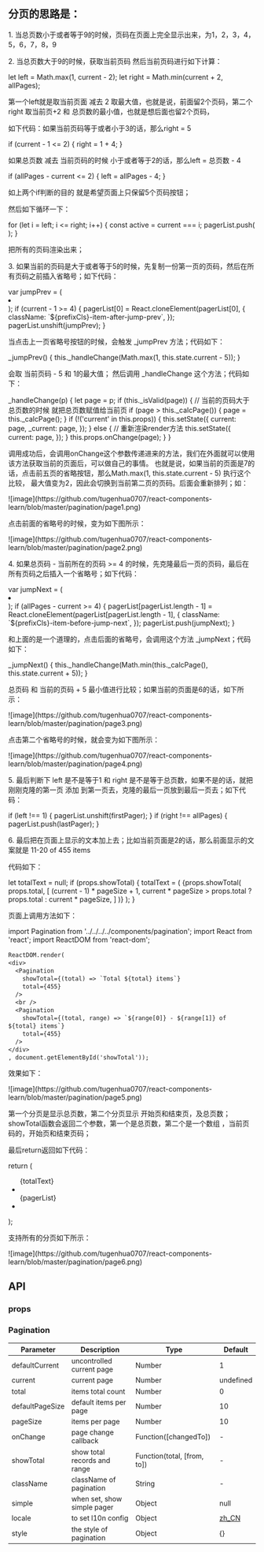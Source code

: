 ## 分页的思路是：
<p>1. 当总页数小于或者等于9的时候，页码在页面上完全显示出来，为1，2，3，4，5，6，7，8，9 </p>
<p>2. 当总页数大于9的时候，获取当前页码 然后当前页码进行如下计算：</p>
    let left = Math.max(1, current - 2);
    let right = Math.min(current + 2, allPages);
<p>第一个left就是取当前页面 减去 2 取最大值，也就是说，前面留2个页码，第二个right 取当前页+2 和 总页数的最小值，也就是想后面也留2个页码，</p>
<p>如下代码：如果当前页码等于或者小于3的话，那么right = 5</p>
    if (current - 1 <= 2) {
      right = 1 + 4;
    }
<p>如果总页数 减去 当前页码的时候 小于或者等于2的话，那么left = 总页数 - 4</p>
    if (allPages - current <= 2) {
      left = allPages - 4;
    }
<p>如上两个if判断的目的 就是希望页面上只保留5个页码按钮；</p>
<p>然后如下循环一下：</p>
    for (let i = left; i <= right; i++) {
      const active = current === i;
      pagerList.push(
        <Pager
          locale={props.locale}
          rootPrefixCls={prefixCls}
          onClick={this._handleChange.bind(this, i)}
          key={i}
          page={i}
          active={active}
        />
      );
    }
<p>把所有的页码渲染出来；</p>

<p>3. 如果当前的页码是大于或者等于5的时候，先复制一份第一页的页码，然后在所有页码之前插入省略号；如下代码：</p>
    var jumpPrev = (
      <li
        key="prev"
        onClick={this._jumpPrev}
        className={`${prefixCls}-jump-prev`}
      >
        <a href="javascript:void(0)" title={locale.prev_5}></a>
      </li>
    );
    if (current - 1 >= 4) {
      pagerList[0] = React.cloneElement(pagerList[0], {
        className: `${prefixCls}-item-after-jump-prev`,
      });
      pagerList.unshift(jumpPrev);
    }
<p>当点击上一页省略号按钮的时候，会触发 _jumpPrev 方法；代码如下：</p>
    _jumpPrev() {
      this._handleChange(Math.max(1, this.state.current - 5));
    }
<p>会取 当前页码 - 5 和 1的最大值； 然后调用 _handleChange 这个方法；代码如下：</p>
    _handleChange(p) {
      let page = p;
      if (this._isValid(page)) {
        // 当前的页码大于总页数的时候 就把总页数赋值给当前页
        if (page > this._calcPage()) {
          page = this._calcPage();
        }
        if (!('current' in this.props)) {
          this.setState({
            current: page,
            _current: page,
          });
        } else {
          // 重新渲染render方法
          this.setState({
            current: page,
          });
        }
        this.props.onChange(page);
      }
    } 
<p>调用成功后，会调用onChange这个参数传递进来的方法，我们在外面就可以使用该方法获取当前的页面后，可以做自己的事情。
也就是说，如果当前的页面是7的话，点击前五页的省略按钮，那么Math.max(1, this.state.current - 5) 执行这个比较，
最大值变为2，因此会切换到当前第二页的页码。后面会重新排列；如：</p>
![image](https://github.com/tugenhua0707/react-components-learn/blob/master/pagination/page1.png)
<p>点击前面的省略号的时候，变为如下图所示：</p>
![image](https://github.com/tugenhua0707/react-components-learn/blob/master/pagination/page2.png)

<p>4. 如果总页码 - 当前所在的页码 >= 4 的时候，先克隆最后一页的页码，最后在所有页码之后插入一个省略号；如下代码：</p>
    var jumpNext = (
      <li
        key="next"
        onClick={this._jumpNext}
        className={`${prefixCls}-jump-next`}
      >
        <a href="javascript:void(0)" title={locale.next_5}></a>
      </li>
    );
    if (allPages - current >= 4) {
      pagerList[pagerList.length - 1] = React.cloneElement(pagerList[pagerList.length - 1], {
        className: `${prefixCls}-item-before-jump-next`,
      });
      pagerList.push(jumpNext);
    }
<p>和上面的是一个道理的，点击后面的省略号，会调用这个方法  _jumpNext；代码如下：</p>
    _jumpNext() {
      this._handleChange(Math.min(this._calcPage(), this.state.current + 5));
    }
<p>总页码 和 当前的页码 + 5  最小值进行比较；如果当前的页面是6的话，如下所示：</p>
![image](https://github.com/tugenhua0707/react-components-learn/blob/master/pagination/page3.png)
<p>点击第二个省略号的时候，就会变为如下图所示：</p>
![image](https://github.com/tugenhua0707/react-components-learn/blob/master/pagination/page4.png)

<p>5. 最后判断下 left 是不是等于1 和 right 是不是等于总页数，如果不是的话，就把刚刚克隆的第一页 添加
到第一页去，克隆的最后一页放到最后一页去；如下代码：</p>
    if (left !== 1) {
      pagerList.unshift(firstPager);
    }
    if (right !== allPages) {
      pagerList.push(lastPager);
    }
<p>6. 最后把在页面上显示的文本加上去；比如当前页面是2的话，那么前面显示的文案就是 11-20 of 455 items</p>
<p>代码如下：</p>
    let totalText = null;
    if (props.showTotal) {
      totalText = (
        <span className={`${prefixCls}-total-text`}>
          {props.showTotal(
            props.total,
            [
              (current - 1) * pageSize + 1,
              current * pageSize > props.total ? props.total : current * pageSize,
            ]
          )}
        </span>
      );
    }
<p>页面上调用方法如下：</p>
    import Pagination from '../../../../components/pagination';
    import React from 'react';
    import ReactDOM from 'react-dom';

    ReactDOM.render(
    <div>
      <Pagination
        showTotal={(total) => `Total ${total} items`}
        total={455}
      />
      <br />
      <Pagination
        showTotal={(total, range) => `${range[0]} - ${range[1]} of ${total} items`}
        total={455}
      />
    </div>
    , document.getElementById('showTotal'));
<p>效果如下：</p>
![image](https://github.com/tugenhua0707/react-components-learn/blob/master/pagination/page5.png)
<p>第一个分页是显示总页数，第二个分页显示 开始页和结束页，及总页数；showTotal函数会返回二个参数，第一个是总页数，第二个是一个数组
，当前页码的，开始页和结束页码；
</p>
<p>最后return返回如下代码：</p>
    return (
      <ul
        className={`${prefixCls} ${props.className}`}
        style={props.style}
        unselectable="unselectable"
      >
        {totalText}
        <li
          onClick={this._prev}
          className={`${this._hasPrev() ? '' : `${prefixCls}-disabled`} ${prefixCls}-prev`}
        >
          <a href="javascript:void(0)" title={locale.prev_page}></a>
        </li>
        {pagerList}
        <li
          onClick={this._next}
          className={`${this._hasNext() ? '' : `${prefixCls}-disabled`} ${prefixCls}-next`}
        >
          <a href="javascript:void(0)" title={locale.next_page}></a>
        </li>
        <Options
          locale={props.locale}
          rootPrefixCls={prefixCls}
          selectComponentClass={props.selectComponentClass}
          selectPrefixCls={props.selectPrefixCls}
          changeSize={this.props.showSizeChanger ? this._changePageSize.bind(this) : null}
          current={this.state.current}
          pageSize={this.state.pageSize}
          pageSizeOptions={this.props.pageSizeOptions}
          quickGo={this.props.showQuickJumper ? this._handleChange.bind(this) : null}
        />
      </ul>
    );
<p>支持所有的分页如下所示：</p>
![image](https://github.com/tugenhua0707/react-components-learn/blob/master/pagination/page6.png)

## API

### props

### Pagination

| Parameter        | Description                        | Type          | Default                  |
|------------------|------------------------------------|---------------|--------------------------|
| defaultCurrent   | uncontrolled current page          | Number        | 1                        |
| current          | current page                       | Number        | undefined                |
| total            | items total count                  | Number        | 0                        |
| defaultPageSize  | default items per page             | Number        | 10                       |
| pageSize         | items per page                     | Number        | 10                       |
| onChange         | page change callback               | Function([changedTo])      | -                     |
| showTotal        | show total records and range            | Function(total, [from, to]) | -               |
| className        | className of pagination            | String        | -                         |
| simple           | when set, show simple pager        | Object        | null                     |
| locale           | to set l10n config                 | Object        | [zh_CN](https://github.com/react-component/pagination/blob/master/src/locale/zh_CN.js) |
| style            | the style of pagination            | Object        | {}                       |